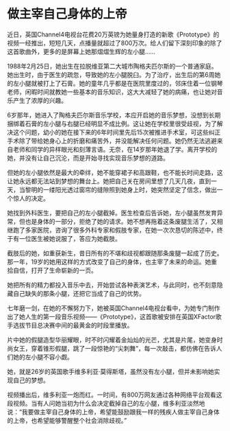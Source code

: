 # 做主宰自己身体的上帝

近日，英国Channel4电视台花费20万英镑为她量身打造的新歌《Prototype》的视频一经推出，短短几天，点播量就超过了800万次。给人们留下深刻印象的除了这首歌曲外，更多的是屏幕上她那熠熠生辉的左小腿…… 

1988年2月25日，她出生在拉脱维亚第二大城市陶格夫匹尔斯的一个普通家庭。她出生时，由于医生的疏忽，导致她的左小腿脱臼。为了治疗，出生后的第6周她的左小腿就被打上了石膏。她的童年几乎都是在医院里度过的，邻床住着一位钢琴老师，闲暇时间就教她一些基本的音乐知识，这大大减轻了她的病痛，也让她对音乐产生了浓厚的兴趣。 

6岁那年，她进入了陶格夫匹尔斯音乐学校，本应开启她的音乐梦想，没想到长期捆绑着石膏的左小腿与右腿已经明显不成比例。这让她在学校里很受歧视，为了解决这个问题，幼小的她在接下来的6年时间里先后15次被推进手术室，可这些纠正手术除了带给她身心上的折磨和痛苦外，并没能解决任何问题。她仍然无法逃避来自老师和同学的异样眼光和刻薄言语。无奈，在14岁那年她退了学。离开学校的她，并没有让自己沉沦，而是开始寻找实现音乐梦想的道路。 

但她的左小腿依然是最大的牵绊，她不能穿裙子和高跟鞋，也不能长时间走路，这让她永远都无法站到梦想的舞台上。她把自己关在房间里想了几天几夜，直到一天，当黎明的一缕阳光透过窗帘的缝隙照到她身上时，她突然坚定了信念，做出一个惊人的决定。 

她找到外科医生，要把自己的左小腿截掉。医生检查后告诉她，左小腿虽然发育异常，但也是身体的一部分，拒绝了她的请求。她不想再拖着这条废腿生活了，又相继跑了多家医院，咨询了很多外科专家和假肢专家，在她一次次恳切的陈述中，终于有一位医生被她说服了，答应为她截肢。 

截肢后的她，如重获新生，昔日所有的不堪和歧视都跟随那条废腿一起成了历史。那一年，19岁的她用这样的方式改变了自己的身体，也主宰了未来的命运。她重拾自信，打开了生命崭新的一页。 

她把所有的精力都投入音乐中去，开始尝试各种表演艺术，与此同时，也不刻意隐藏自己缺失的那条小腿，还把它当成了自己的优势。 

七年磨一剑，在她的不懈努力下，她被英国Channel4电视台看中，为她专门制作出了她人生的第一段音乐视频——《Prototype》，这首歌被安排在英国XFactor歌手选拔节目总决赛中间的最黄金的时段里播放。 

片中她的假腿造型华丽耀眼，时不时闪耀着金灿灿的光芒，尤其是片尾，她变身时尚女王，穿着锥形假腿，跳了一段惊艳的“尖刺舞”，每一次敲击，都仿佛在告诉人们她的左小腿不容小觑。 

她，就是26岁的英国歌手维多利亚·莫得斯塔，虽然没有左小腿，但并未影响她实现自己的梦想。 

视频播出后，维多利亚一炮而红。一时间，有800万网友通过各种网络平台观看这段视频。当有人问她当初为什么会决定截掉自己的左小腿，维多利亚淡然地说：“我要做主宰自己身体的上帝，希望能鼓励跟我一样的残疾人做主宰自己身体的上帝，也希望能够警醒整个社会消除歧视。”